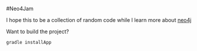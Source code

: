 #Neo4Jam

I hope this to be a collection of random code while I learn more about [neo4j](http://www.neo4j.com)

Want to build the project?
```bash
gradle installApp
```
